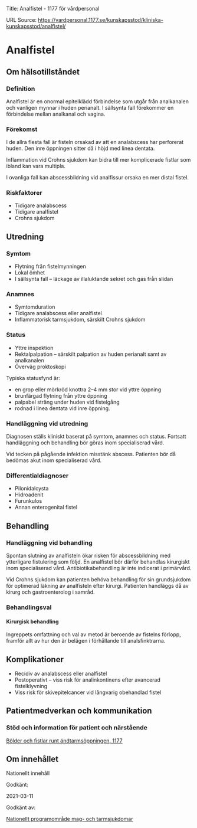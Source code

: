 Title: Analfistel - 1177 för vårdpersonal

URL Source: https://vardpersonal.1177.se/kunskapsstod/kliniska-kunskapsstod/analfistel/

Analfistel
==========

Om hälsotillståndet
-------------------

### Definition

Analfistel är en onormal epitelklädd förbindelse som utgår från analkanalen och vanligen mynnar i huden perianalt. I sällsynta fall förekommer en förbindelse mellan analkanal och vagina.

### Förekomst

I de allra flesta fall är fisteln orsakad av att en analabscess har perforerat huden. Den inre öppningen sitter då i höjd med linea dentata.

Inflammation vid Crohns sjukdom kan bidra till mer komplicerade fistlar som ibland kan vara multipla.

I ovanliga fall kan abscessbildning vid analfissur orsaka en mer distal fistel.

### Riskfaktorer

*   Tidigare analabscess
*   Tidigare analfistel
*   Crohns sjukdom

Utredning
---------

### Symtom

*   Flytning från fistelmynningen
*   Lokal ömhet
*   I sällsynta fall – läckage av illaluktande sekret och gas från slidan

### Anamnes

*   Symtomduration
*   Tidigare analabscess eller analfistel
*   Inflammatorisk tarmsjukdom, särskilt Crohns sjukdom

### Status

*   Yttre inspektion
*   Rektalpalpation – särskilt palpation av huden perianalt samt av analkanalen
*   Överväg proktoskopi

Typiska statusfynd är:

*   en grop eller mörkröd knottra 2–4 mm stor vid yttre öppning
*   brunfärgad flytning från yttre öppning
*   palpabel sträng under huden vid fistelgång
*   rodnad i linea dentata vid inre öppning.

### Handläggning vid utredning

Diagnosen ställs kliniskt baserat på symtom, anamnes och status. Fortsatt handläggning och behandling bör göras inom specialiserad vård.

Vid tecken på pågående infektion misstänk abscess. Patienten bör då bedömas akut inom specialiserad vård.

### Differentialdiagnoser

*   Pilonidalcysta
*   Hidroadenit
*   Furunkulos
*   Annan enterogenital fistel

Behandling
----------

### Handläggning vid behandling

Spontan slutning av analfisteln ökar risken för abscessbildning med ytterligare fistulering som följd. En analfistel bör därför behandlas kirurgiskt inom specialiserad vård. Antibiotikabehandling är inte indicerat i primärvård.

Vid Crohns sjukdom kan patienten behöva behandling för sin grundsjukdom för optimerad läkning av analfisteln efter kirurgi. Patienten handläggs då av kirurg och gastroenterolog i samråd.

### Behandlingsval

#### Kirurgisk behandling

Ingreppets omfattning och val av metod är beroende av fistelns förlopp, framför allt av hur den är belägen i förhållande till analsfinktrarna.

Komplikationer
--------------

*   Recidiv av analabscess eller analfistel
*   Postoperativt – viss risk för analinkontinens efter avancerad fistelklyvning
*   Viss risk för skivepitelcancer vid långvarig obehandlad fistel

Patientmedverkan och kommunikation
----------------------------------

### Stöd och information för patient och närstående

[Bölder och fistlar runt ändtarmsöppningen, 1177](https://www.1177.se/sjukdomar--besvar/mage-och-tarm/andtarmsoppning/bolder-och-fistlar-runt-andtarmsoppningen/)

Om innehållet
-------------

Nationellt innehåll

Godkänt:

2021-03-11

Godkänt av:

[Nationellt programområde mag- och tarmsjukdomar](https://kunskapsstyrningvard.se/kunskapsstyrningvard/programomradenochsamverkansgrupper/nationellaprogramomraden/npomagochtarmsjukdomar.56444.html)
